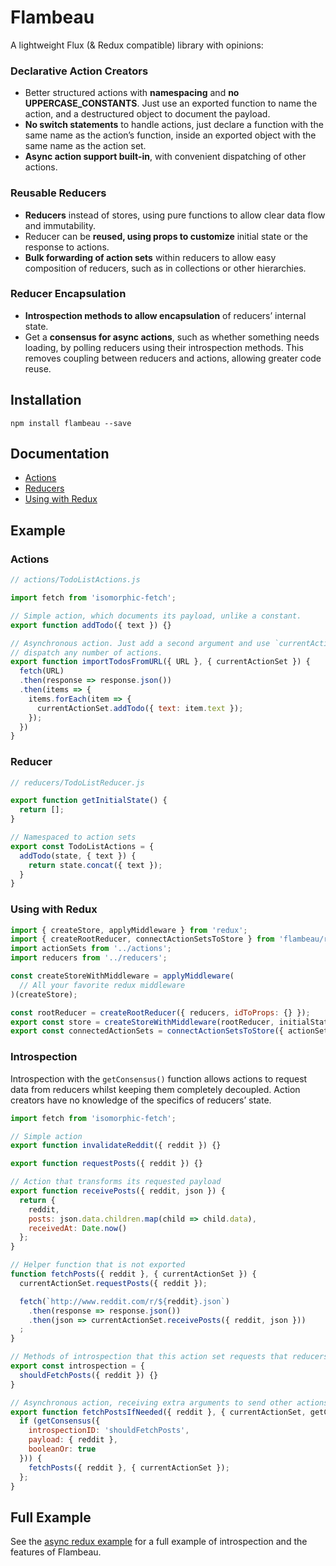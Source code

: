 # Flambeau
A lightweight Flux (& Redux compatible) library with opinions:

### Declarative Action Creators
- Better structured actions with **namespacing** and **no UPPERCASE_CONSTANTS**.
Just use an exported function to name the action, and a destructured object to document the payload.
- **No switch statements** to handle actions, just declare a function with the same name as the action’s function, inside an exported object with the same name as the action set.
- **Async action support built-in**, with convenient dispatching of other actions.

### Reusable Reducers
- **Reducers** instead of stores, using pure functions to allow clear data flow and immutability.
- Reducer can be **reused, using props to customize** initial state or the response to actions.
- **Bulk forwarding of action sets** within reducers to allow easy composition of reducers, such as in collections or other hierarchies.

### Reducer Encapsulation
- **Introspection methods to allow encapsulation** of reducers’ internal state.
- Get a **consensus for async actions**, such as whether something needs loading, by polling reducers using their introspection methods. This removes coupling between reducers and actions, allowing greater code reuse.

## Installation

`npm install flambeau --save`

## Documentation

- [Actions](docs/actions.md)
- [Reducers](docs/reducers.md)
- [Using with Redux](docs/redux.md)

## Example

### Actions

```javascript
// actions/TodoListActions.js

import fetch from 'isomorphic-fetch';

// Simple action, which documents its payload, unlike a constant.
export function addTodo({ text }) {}

// Asynchronous action. Just add a second argument and use `currentActionSet` to
// dispatch any number of actions.
export function importTodosFromURL({ URL }, { currentActionSet }) {
  fetch(URL)
  .then(response => response.json())
  .then(items => {
    items.forEach(item => {
      currentActionSet.addTodo({ text: item.text });
    });
  })
}
```

### Reducer

```javascript
// reducers/TodoListReducer.js

export function getInitialState() {
  return [];
}

// Namespaced to action sets
export const TodoListActions = {
  addTodo(state, { text }) {
    return state.concat({ text });
  }
}
```

### Using with Redux

```javascript
import { createStore, applyMiddleware } from 'redux';
import { createRootReducer, connectActionSetsToStore } from 'flambeau/redux';
import actionSets from '../actions';
import reducers from '../reducers';

const createStoreWithMiddleware = applyMiddleware(
  // All your favorite redux middleware
)(createStore);

const rootReducer = createRootReducer({ reducers, idToProps: {} });
export const store = createStoreWithMiddleware(rootReducer, initialState);
export const connectedActionSets = connectActionSetsToStore({ actionSets, store });
```

### Introspection

Introspection with the `getConsensus()` function allows actions to request data from reducers whilst keeping them completely decoupled. Action creators have no knowledge of the specifics of reducers’ state.

```javascript
import fetch from 'isomorphic-fetch';

// Simple action
export function invalidateReddit({ reddit }) {}

export function requestPosts({ reddit }) {}

// Action that transforms its requested payload
export function receivePosts({ reddit, json }) {
  return {
    reddit,
    posts: json.data.children.map(child => child.data),
    receivedAt: Date.now()
  };
}

// Helper function that is not exported
function fetchPosts({ reddit }, { currentActionSet }) {
  currentActionSet.requestPosts({ reddit });

  fetch(`http://www.reddit.com/r/${reddit}.json`)
    .then(response => response.json())
    .then(json => currentActionSet.receivePosts({ reddit, json }))
  ;
}

// Methods of introspection that this action set requests that reducers implement.
export const introspection = {
  shouldFetchPosts({ reddit }) {}
}

// Asynchronous action, receiving extra arguments to send other actions or poll reducers for a consensus.
export function fetchPostsIfNeeded({ reddit }, { currentActionSet, getConsensus }) {
  if (getConsensus({
    introspectionID: 'shouldFetchPosts',
    payload: { reddit },
    booleanOr: true
  })) {
    fetchPosts({ reddit }, { currentActionSet });
  };
}
```

## Full Example

See the [async redux example](examples/async-redux) for a full example of introspection and the features of Flambeau.
